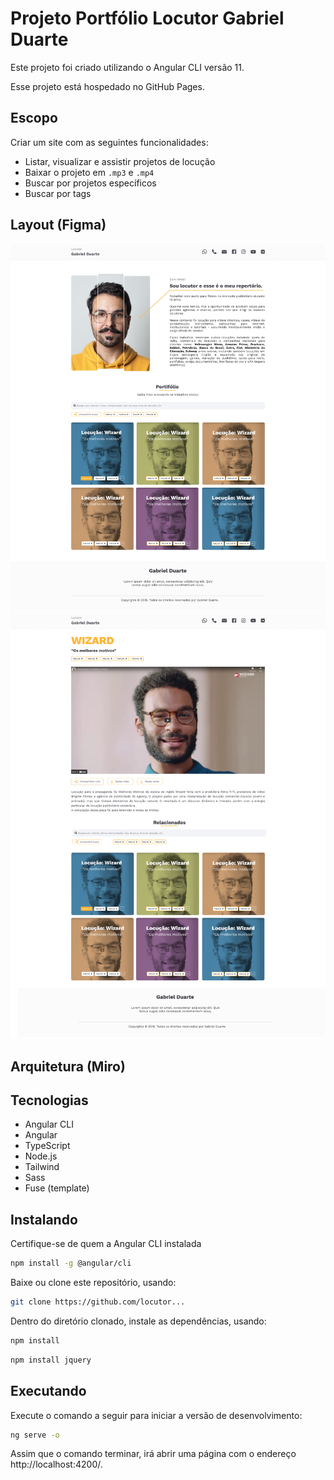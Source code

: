 # Projeto Portfólio Locutor Gabriel Duarte 

Este projeto foi criado utilizando o Angular CLI versão 11.

Esse projeto está hospedado no GitHub Pages.

## Escopo

Criar um site com as seguintes funcionalidades:

- Listar, visualizar e assistir projetos de locução
- Baixar o projeto em `.mp3` e `.mp4`
- Buscar por projetos específicos
- Buscar por tags

## Layout (Figma)
![plot](./src/assets/images/figma/homecomtag.png)
![plot](./src/assets/images/figma/saibamais.png)

## Arquitetura (Miro)

## Tecnologias 

- Angular CLI
- Angular
- TypeScript
- Node.js
- Tailwind
- Sass
- Fuse (template)

## Instalando

Certifique-se de quem a Angular CLI instalada

```bash
npm install -g @angular/cli
```

Baixe ou clone este repositório, usando:

```bash
git clone https://github.com/locutor...
```

Dentro do diretório clonado, instale as dependências, usando:

```bash
npm install
```

```bash
npm install jquery
```

## Executando

Execute o comando a seguir para iniciar a versão de desenvolvimento:

```bash
ng serve -o
```

Assim que o comando terminar, irá abrir uma página com o endereço http://localhost:4200/.
